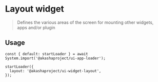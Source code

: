# Layout widget

> Defines the various areas of the screen for mounting other widgets, apps and/or plugin

## Usage

```tsx
const { default: startLoader } = await System.import('@akashaproject/ui-app-loader');

startLoader({
  layout: '@akashaproject/ui-widget-layout',
});

```
